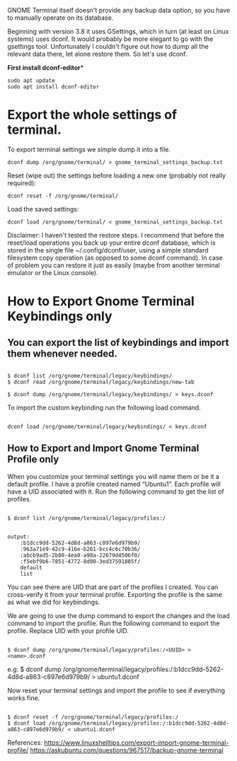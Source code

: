 GNOME Terminal itself doesn't provide any backup data option, so you have to manually operate on its database.

Beginning with version 3.8 it uses GSettings, which in turn (at least on Linux systems) uses dconf. It would probably be more elegant to go with the gsettings tool. Unfortunately I couldn't figure out how to dump all the relevant data there, let alone restore them. So let's use dconf.


**First install dconf-editor***

```
sudo apt update
sudo apt install dconf-editor
```

# Export the whole settings of terminal.

To export terminal settings we simple dump it into a file.
```
dconf dump /org/gnome/terminal/ > gnome_terminal_settings_backup.txt
```
Reset (wipe out) the settings before loading a new one (probably not really required):
```
dconf reset -f /org/gnome/terminal/
```
Load the saved settings:
```
dconf load /org/gnome/terminal/ < gnome_terminal_settings_backup.txt
```
Disclaimer: I haven't tested the restore steps. I recommend that before the reset/load operations you back up your entire dconf database, which is stored in the single file ~/.config/dconf/user, using a simple standard filesystem copy operation (as opposed to some dconf command). In case of problem you can restore it just as easily (maybe from another terminal emulator or the Linux console).


# How to Export Gnome Terminal Keybindings only

## You can export the list of keybindings and import them whenever needed.

```

$ dconf list /org/gnome/terminal/legacy/keybindings/
$ dconf read /org/gnome/terminal/legacy/keybindings/new-tab

$ dconf dump /org/gnome/terminal/legacy/keybindings/ > keys.dconf

```

To import the custom keybinding run the following load command.

```

dconf load /org/gnome/terminal/legacy/keybindings/ < keys.dconf

```

## How to Export and Import Gnome Terminal Profile only

When you customize your terminal settings you will name them or be it a default profile. I have a profile created named “Ubuntu1”. Each profile will have a UID associated with it. Run the following command to get the list of profiles.

```

$ dconf list /org/gnome/terminal/legacy/profiles:/

```

```

output:
	:b1dcc9dd-5262-4d8d-a863-c897e6d979b9/
	:963a71e9-42c9-416e-b261-bcc4c6c70b36/
	:abcb9ad5-2b80-4ea0-a98a-22679d4506f0/
	:f5ebf9b6-7851-4772-8d00-3ed37591885f/
	default
	list
```

You can see there are UID that are part of the profiles I created. You can cross-verify it from your terminal profile. Exporting the profile is the same as what we did for keybindings.

We are going to use the dump command to export the changes and the load command to import the profile. Run the following command to export the profile. Replace UID with your profile UID.

```

$ dconf dump /org/gnome/terminal/legacy/profiles:/<UUID> > <name>.dconf

```

e.g:
$ dconf dump /org/gnome/terminal/legacy/profiles:/:b1dcc9dd-5262-4d8d-a863-c897e6d979b9/ > ubuntu1.dconf

Now reset your terminal settings and import the profile to see if everything works fine.

```

$ dconf reset -f /org/gnome/terminal/legacy/profiles:/
$ dconf load /org/gnome/terminal/legacy/profiles:/:b1dcc9dd-5262-4d8d-a863-c897e6d979b9/ < ubuntu1.dconf 

```

References:
https://www.linuxshelltips.com/export-import-gnome-terminal-profile/
https://askubuntu.com/questions/967517/backup-gnome-terminal
